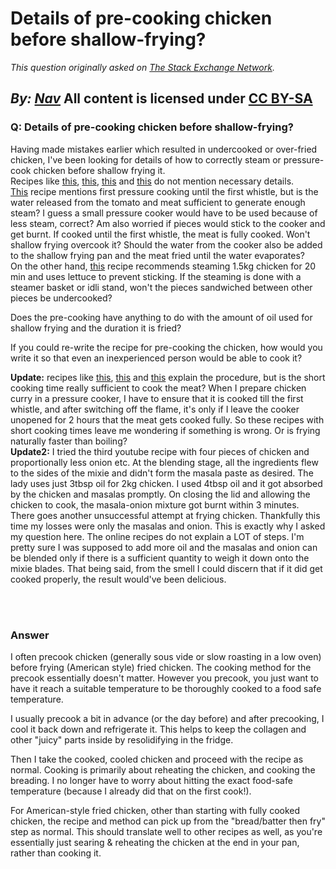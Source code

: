 # Details of pre-cooking chicken before shallow-frying?

_This question originally asked on [The Stack Exchange Network](https://cooking.stackexchange.com/q/112462)._

_By: [Nav](https://cooking.stackexchange.com/u/7812)_
All content is licensed under [CC BY-SA](https://creativecommons.org/licenses/by-sa/4.0/)
<br>
--------------------------------------------
### Q: Details of pre-cooking chicken before shallow-frying?
<p>Having made mistakes earlier which resulted in undercooked or over-fried chicken, I've been looking for details of how to correctly steam or pressure-cook chicken before shallow frying it.<br />
Recipes like <a href="http://kurryleaves.net/2013/09/07/spicy-kerala-chicken-fry/" rel="nofollow noreferrer">this</a>, <a href="https://recipesaresimple.com/recipe/kerala-chicken-fry/" rel="nofollow noreferrer">this</a>, <a href="http://www.yummyntasty.com/recipes/special-chicken-curry/" rel="nofollow noreferrer">this</a> and <a href="https://www.bawarchi.com/recipe/kerala-style-chicken-ularthiyathu-oeslKBbbabcia.html" rel="nofollow noreferrer">this</a> do not mention necessary details.<br />
<a href="https://www.thetakeiteasychef.com/chicken-ularthiyathu-recipe" rel="nofollow noreferrer">This</a> recipe mentions first pressure cooking until the first whistle, but is the water released from the tomato and meat sufficient to generate enough steam? I guess a small pressure cooker would have to be used because of less steam, correct? Am also worried if pieces would stick to the cooker and get burnt. If cooked until the first whistle, the meat is fully cooked. Won't shallow frying overcook it? Should the water from the cooker also be added to the shallow frying pan and the meat fried until the water evaporates?<br />
On the other hand, <a href="https://gardenandgun.com/recipe/anatomy-of-a-classic-fried-chicken/" rel="nofollow noreferrer">this</a> recipe recommends steaming 1.5kg chicken for 20 min and uses lettuce to prevent sticking. If the steaming is done with a steamer basket or idli stand, won't the pieces sandwiched between other pieces be undercooked?</p>
<p>Does the pre-cooking have anything to do with the amount of oil used for shallow frying and the duration it is fried?</p>
<p>If you could re-write the recipe for pre-cooking the chicken, how would you write it so that even an inexperienced person would be able to cook it?</p>
<p><strong>Update:</strong> recipes like <a href="https://m.youtube.com/watch?v=smD37ssDRsE" rel="nofollow noreferrer">this</a>, <a href="https://m.youtube.com/watch?v=tOaEgRHfHgk" rel="nofollow noreferrer">this</a> and <a href="https://m.youtube.com/watch?v=4aw-EFibsjQ" rel="nofollow noreferrer">this</a> explain the procedure, but is the short cooking time really sufficient to cook the meat? When I prepare chicken curry in a pressure cooker, I have to ensure that it is cooked till the first whistle, and after switching off the flame, it's only if I leave the cooker unopened for 2 hours that the meat gets cooked fully. So these recipes with short cooking times leave me wondering if something is wrong. Or is frying naturally faster than boiling?<br />
<strong>Update2:</strong> I tried the third youtube recipe with four pieces of chicken and proportionally less onion etc. At the blending stage, all the ingredients flew to the sides of the mixie and didn't form the masala paste as desired. The lady uses just 3tbsp oil for 2kg chicken. I used 4tbsp oil and it got absorbed by the chicken and masalas promptly. On closing the lid and allowing the chicken to cook, the masala-onion mixture got burnt within 3 minutes. There goes another unsuccessful attempt at frying chicken. Thankfully this time my losses were only the masalas and onion. This is exactly why I asked my question here. The online recipes do not explain a LOT of steps. I'm pretty sure I was supposed to add more oil and the masalas and onion can be blended only if there is a sufficient quantity to weigh it down onto the mixie blades. That being said, from the smell I could discern that if it did get cooked properly, the result would've been delicious.</p>

<br><br>
### Answer 
<p>I often precook chicken (generally sous vide or slow roasting in a low oven) before frying (American style) fried chicken. The cooking method for the precook essentially doesn't matter. However you precook, you just want to have it reach a suitable temperature to be thoroughly cooked to a food safe temperature.</p>
<p>I usually precook a bit in advance (or the day before) and after precooking, I cool it back down and refrigerate it. This helps to keep the collagen and other &quot;juicy&quot; parts inside by resolidifying in the fridge.</p>
<p>Then I take the cooked, cooled chicken and proceed with the recipe as normal. Cooking is primarily about reheating the chicken, and cooking the breading. I no longer have to worry about hitting the exact food-safe temperature (because I already did that on the first cook!).</p>
<p>For American-style fried chicken, other than starting with fully cooked chicken, the recipe and method can pick up from the &quot;bread/batter then fry&quot; step as normal. This should translate well to other recipes as well, as you're essentially just searing &amp; reheating the chicken at the end in your pan, rather than cooking it.</p>

